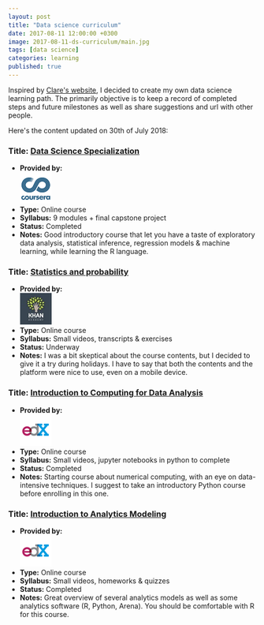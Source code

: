```yaml
---
layout: post
title: "Data science curriculum"
date: 2017-08-11 12:00:00 +0300
image: 2017-08-11-ds-curriculum/main.jpg
tags: [data science]
categories: learning
published: true
---
```


Inspired by [Clare's website](http://datasciencemasters.org), I decided to create my own data science learning path. The primarily objective is to keep a record of completed steps and future milestones as well as share suggestions and url with other people.

Here's the content updated on 30th of July 2018:

### Title: [Data Science Specialization](https://www.coursera.org/specializations/jhu-data-science)
- **Provided by:**<br> [![coursera](/images/2017-08-11-ds-curriculum/coursera.png)](https://www.coursera.org/)
- **Type:** Online course
- **Syllabus:** 9 modules + final capstone project
- **Status:** Completed
- **Notes:** Good introductory course that let you have a taste of exploratory data analysis, statistical inference, regression models & machine learning, while learning the R language.

### Title: [Statistics and probability](https://www.khanacademy.org/math/statistics-probability)
- **Provided by:**<br> [![khan_academy](/images/2017-08-11-ds-curriculum/khan_academy.jpg)](https://www.khanacademy.org/)
- **Type:** Online course
- **Syllabus:** Small videos, transcripts & exercises
- **Status:** Underway
- **Notes:** I was a bit skeptical about the course contents, but I decided to give it a try during holidays. I have to say that both the contents and the platform were nice to use, even on a mobile device.

### Title: [Introduction to Computing for Data Analysis](https://www.edx.org/course/introduction-to-computing-for-data-analysis)
- **Provided by:**<br> [![edx](/images/2017-08-11-ds-curriculum/edx.png)](https://www.edx.org/)
- **Type:** Online course
- **Syllabus:** Small videos, jupyter notebooks in python to complete
- **Status:** Completed
- **Notes:** Starting course about numerical computing, with an eye on data-intensive techniques. I suggest to take an introductory Python course before enrolling in this one.

### Title: [Introduction to Analytics Modeling](https://www.edx.org/course/introduction-analytics-modeling-gtx-isye6501x-1)
- **Provided by:**<br> [![edx](/images/2017-08-11-ds-curriculum/edx.png)](https://www.edx.org/)
- **Type:** Online course
- **Syllabus:** Small videos, homeworks & quizzes
- **Status:** Completed
- **Notes:** Great overview of several analytics models as well as some analytics software (R, Python, Arena). You should be comfortable with R for this course.
